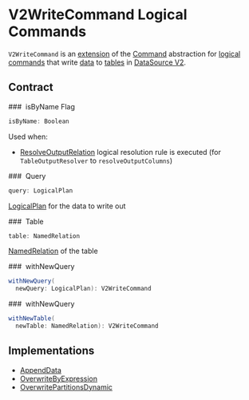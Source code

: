 # V2WriteCommand Logical Commands

`V2WriteCommand` is an [extension](#contract) of the [Command](Command.md) abstraction for [logical commands](#implementations) that write [data](#query) to [tables](#table) in [DataSource V2](../new-and-noteworthy/datasource-v2.md).

## Contract

### <span id="isByName"> isByName Flag

```scala
isByName: Boolean
```

Used when:

* [ResolveOutputRelation](../logical-analysis-rules/ResolveOutputRelation.md) logical resolution rule is executed (for `TableOutputResolver` to `resolveOutputColumns`)

### <span id="query"> Query

```scala
query: LogicalPlan
```

[LogicalPlan](LogicalPlan.md) for the data to write out

### <span id="table"> Table

```scala
table: NamedRelation
```

[NamedRelation](NamedRelation.md) of the table

### <span id="withNewQuery"> withNewQuery

```scala
withNewQuery(
  newQuery: LogicalPlan): V2WriteCommand
```

### <span id="withNewQuery"> withNewQuery

```scala
withNewTable(
  newTable: NamedRelation): V2WriteCommand
```

## Implementations

* [AppendData](AppendData.md)
* [OverwriteByExpression](OverwriteByExpression.md)
* [OverwritePartitionsDynamic](OverwritePartitionsDynamic.md)
